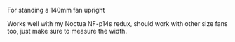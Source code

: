 For standing a 140mm fan upright

Works well with my Noctua NF-p14s redux, should work with other size fans too, just make sure to measure the width.